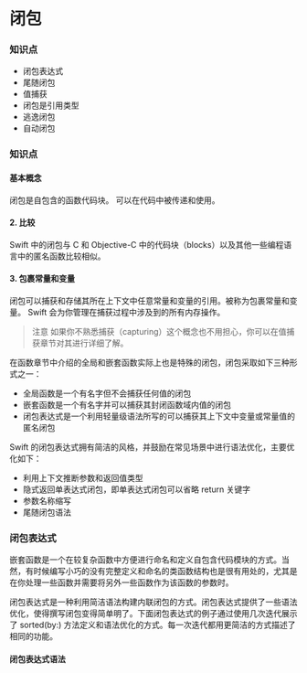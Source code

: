 # 闭包

### 知识点
+ 闭包表达式
+ 尾随闭包
+ 值捕获
+ 闭包是引用类型
+ 逃逸闭包
+ 自动闭包


### 知识点

#### 基本概念
闭包是自包含的函数代码块。
可以在代码中被传递和使用。

#### 2. 比较
Swift 中的闭包与 C 和 Objective-C 中的代码块（blocks）以及其他一些编程语言中的匿名函数比较相似。

#### 3. 包裹常量和变量
闭包可以捕获和存储其所在上下文中任意常量和变量的引用。被称为包裹常量和变量。 Swift 会为你管理在捕获过程中涉及到的所有内存操作。

> 注意
>如果你不熟悉捕获（capturing）这个概念也不用担心，你可以在值捕获章节对其进行详细了解。

在函数章节中介绍的全局和嵌套函数实际上也是特殊的闭包，闭包采取如下三种形式之一：

- 全局函数是一个有名字但不会捕获任何值的闭包
- 嵌套函数是一个有名字并可以捕获其封闭函数域内值的闭包
- 闭包表达式是一个利用轻量级语法所写的可以捕获其上下文中变量或常量值的匿名闭包

Swift 的闭包表达式拥有简洁的风格，并鼓励在常见场景中进行语法优化，主要优化如下：

- 利用上下文推断参数和返回值类型
- 隐式返回单表达式闭包，即单表达式闭包可以省略 return 关键字
- 参数名称缩写
- 尾随闭包语法

### 闭包表达式
嵌套函数是一个在较复杂函数中方便进行命名和定义自包含代码模块的方式。当然，有时候编写小巧的没有完整定义和命名的类函数结构也是很有用处的，尤其是在你处理一些函数并需要将另外一些函数作为该函数的参数时。

闭包表达式是一种利用简洁语法构建内联闭包的方式。闭包表达式提供了一些语法优化，使得撰写闭包变得简单明了。下面闭包表达式的例子通过使用几次迭代展示了 sorted(by:) 方法定义和语法优化的方式。每一次迭代都用更简洁的方式描述了相同的功能。


#### 闭包表达式语法
